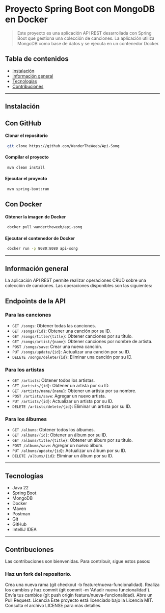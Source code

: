 # Proyecto Spring Boot con MongoDB en Docker
>Este proyecto es una aplicación API REST desarrollada con Spring Boot que gestiona una colección de canciones. La aplicación utiliza MongoDB como base de datos y se ejecuta en un contenedor Docker.


## Tabla de contenidos
* [Instalación](#instalación)
* [Información general](#información-general)
* [Tecnologías](#tecnologías)
* [Contribuciones](#contribuciones)

---

## Instalación

## Con GitHub 

#### Clonar el repositorio

```bash
 git clone https://github.com/WanderTheWeeb/Api-Song 
```

#### Compilar el proyecto

```bash
 mvn clean install
```

#### Ejecutar el proyecto

```bash
 mvn spring-boot:run
```

## Con Docker

#### Obtener la imagen de Docker

```bash
 docker pull wandertheweeb/api-song
```

#### Ejecutar el contenedor de Docker

```bash
 docker run -p 8080:8080 api-song
```
---

## Información general
La aplicación API REST permite realizar operaciones CRUD sobre una colección de canciones. Las operaciones disponibles son las siguientes:

## Endpoints de la API

### Para las canciones

- `GET /songs`: Obtener todas las canciones.
- `GET /songs/{id}`: Obtener una canción por su ID.
- `GET /songs/title/{title}`: Obtener canciones por su título.
- `GET /songs/artist/{name}`: Obtener canciones por nombre de artista.
- `POST /songs/save`: Crear una nueva canción.
- `PUT /songs/update/{id}`: Actualizar una canción por su ID.
- `DELETE /songs/delete/{id}`: Eliminar una canción por su ID.

### Para los artistas

- `GET /artists`: Obtener todos los artistas.
- `GET /artists/{id}`: Obtener un artista por su ID.
- `GET /artists/name/{name}`: Obtener un artista por su nombre.
- `POST /artists/save`: Agregar un nuevo artista.
- `PUT /artists/{id}`: Actualizar un artista por su ID.
- `DELETE /artists/delete/{id}`: Eliminar un artista por su ID.
### Para los álbumes

- `GET /albums`: Obtener todos los álbumes.
- `GET /albums/{id}`: Obtener un álbum por su ID.
- `GET /albums/title/{title}`: Obtener un álbum por su título.
- `POST /albums/save`: Agregar un nuevo álbum.
- `PUT /albums/update/{id}`: Actualizar un álbum por su ID.
- `DELETE /albums/{id}`: Eliminar un álbum por su ID.

---

## Tecnologías
- Java 22
- Spring Boot
- MongoDB
- Docker
- Maven
- Postman
- Git
- GitHub
- IntelliJ IDEA

---



## Contribuciones
Las contribuciones son bienvenidas. Para contribuir, sigue estos pasos:

### Haz un fork del repositorio.
Crea una nueva rama (git checkout -b feature/nueva-funcionalidad).
Realiza los cambios y haz commit (git commit -m 'Añadir nueva funcionalidad').
Envía tus cambios (git push origin feature/nueva-funcionalidad).
Abre un Pull Request.
Licencia
Este proyecto está licenciado bajo la Licencia MIT. Consulta el archivo LICENSE para más detalles.